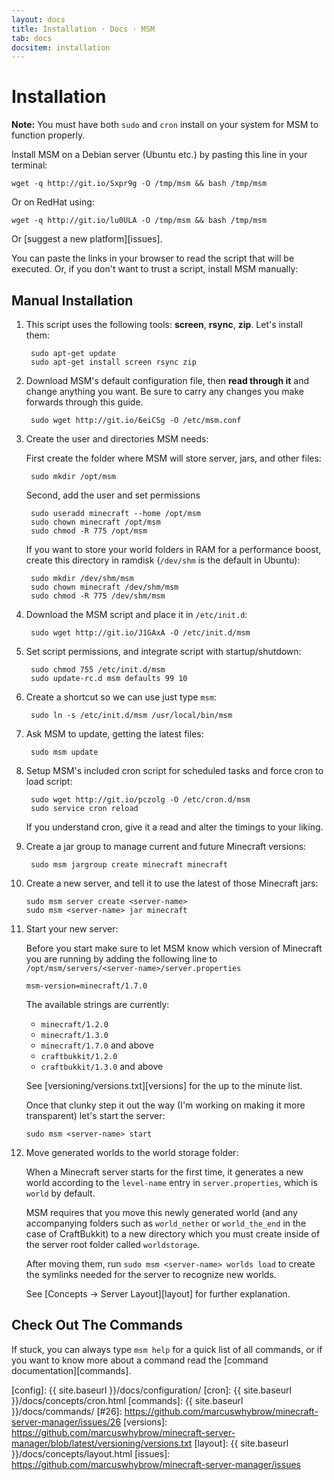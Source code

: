 ```yaml
---
layout: docs
title: Installation · Docs · MSM
tab: docs
docsitem: installation
---
```


Installation
============

**Note:** You must have both `sudo` and `cron` install on your system for MSM to function properly.

Install MSM on a Debian server (Ubuntu etc.) by pasting this line in your terminal:

    wget -q http://git.io/Sxpr9g -O /tmp/msm && bash /tmp/msm

Or on RedHat using:

    wget -q http://git.io/lu0ULA -O /tmp/msm && bash /tmp/msm

Or [suggest a new platform][issues].

You can paste the links in your browser to read the script that will be executed. Or, if you don't want to trust a script, install MSM manually:

Manual Installation
-------------------

1. This script uses the following tools: **screen**, **rsync**, **zip**. Let's install them:

        sudo apt-get update
        sudo apt-get install screen rsync zip

2. Download MSM's default configuration file, then **read through it** and change anything you want. Be sure to carry any changes you make forwards through this guide.

        sudo wget http://git.io/6eiCSg -O /etc/msm.conf

3. Create the user and directories MSM needs:

    First create the folder where MSM will store server, jars, and other files:

        sudo mkdir /opt/msm

    Second, add the user and set permissions

        sudo useradd minecraft --home /opt/msm
        sudo chown minecraft /opt/msm
        sudo chmod -R 775 /opt/msm

    If you want to store your world folders in RAM for a performance boost, create this directory in ramdisk (`/dev/shm` is the default in Ubuntu):

        sudo mkdir /dev/shm/msm
        sudo chown minecraft /dev/shm/msm
        sudo chmod -R 775 /dev/shm/msm

4. Download the MSM script and place it in `/etc/init.d`:

        sudo wget http://git.io/J1GAxA -O /etc/init.d/msm

5. Set script permissions, and integrate script with startup/shutdown:

        sudo chmod 755 /etc/init.d/msm
        sudo update-rc.d msm defaults 99 10

6. Create a shortcut so we can use just type `msm`:

        sudo ln -s /etc/init.d/msm /usr/local/bin/msm

7. Ask MSM to update, getting the latest files:

        sudo msm update

8. Setup MSM's included cron script for scheduled tasks and force cron to load script:

        sudo wget http://git.io/pczolg -O /etc/cron.d/msm
        sudo service cron reload

    If you understand cron, give it a read and alter the timings to your liking.

9. Create a jar group to manage current and future Minecraft versions:

        sudo msm jargroup create minecraft minecraft

10. Create a new server, and tell it to use the latest of those Minecraft jars:

        sudo msm server create <server-name>
        sudo msm <server-name> jar minecraft

11. Start your new server:

    Before you start make sure to let MSM know which version of Minecraft you are running by adding the following line to `/opt/msm/servers/<server-name>/server.properties`

        msm-version=minecraft/1.7.0

    The available strings are currently:

    * `minecraft/1.2.0`
    * `minecraft/1.3.0`
    * `minecraft/1.7.0` and above
    * `craftbukkit/1.2.0`
    * `craftbukkit/1.3.0` and above

    See [versioning/versions.txt][versions] for the up to the minute list.

    Once that clunky step it out the way (I'm working on making it more transparent) let's start the server:

        sudo msm <server-name> start

12. Move generated worlds to the world storage folder:

    When a Minecraft server starts for the first time, it generates a new world according to the `level-name` entry in `server.properties`, which is `world` by default.

    MSM requires that you move this newly generated world (and any accompanying folders such as `world_nether` or `world_the_end` in the case of CraftBukkit) to a new directory which you must create inside of the server root folder called `worldstorage`. 
    
    After moving them, run `sudo msm <server-name> worlds load` to create the symlinks needed for the server to recognize  new worlds.
    
    See [Concepts &rarr; Server Layout][layout] for further explanation.


Check Out The Commands
----------------------

If stuck, you can always type `msm help` for a quick list of all commands, or if you want to know more about a command read the [command documentation][commands].

[config]: {{ site.baseurl }}/docs/configuration/
[cron]: {{ site.baseurl }}/docs/concepts/cron.html
[commands]: {{ site.baseurl }}/docs/commands/
[#26]: https://github.com/marcuswhybrow/minecraft-server-manager/issues/26
[versions]: https://github.com/marcuswhybrow/minecraft-server-manager/blob/latest/versioning/versions.txt
[layout]: {{ site.baseurl }}/docs/concepts/layout.html
[issues]: https://github.com/marcuswhybrow/minecraft-server-manager/issues
